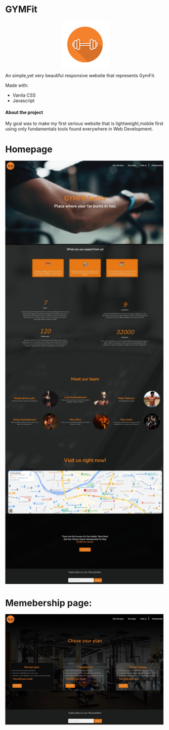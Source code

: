 # GYMFit
<img src="images/logo.png" style="
width:150px;
display: block;
margin-left: auto;
margin-right: auto;">
<p>An simple,yet very beautiful responsive website that represents GymFit.</p>
<p>Made with:</p>
<ul>
  <li>Vanila CSS</li>
  <li>Javascript</li>
</ul>
<h4>About the project</h4>
<p>My goal was to make my first serious website that is lightweight,mobile first using only fundamentals tools found everywhere in Web Development.</p>
<a href="https://neckezz.github.io/GYMFit/" target="_blank"></a>
<h1>Homepage</h1>
<img src="images/home.jpeg" style="width:500px;">
<h1>Memebership page:</h1>
<img src="images/membership.jpeg" style="width:500px;">
